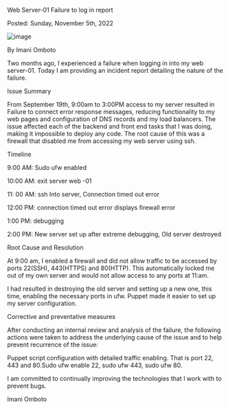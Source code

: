Web Server-01 Failure to log in report

Posted: Sunday, November 5th, 2022

![image](https://user-images.githubusercontent.com/100032916/200163368-f36c9f8f-823c-470a-b982-0435b7fd8239.png)


By Imani Omboto



Two months ago, I experienced a failure when logging in into my web server-01. Today I am providing an incident report detailing the nature of the failure.



Issue Summary

From  September 19th, 9:00am to 3:00PM  access to my server resulted in Failure to connect error response messages, reducing functionality to my web pages and configuration of DNS records and my load balancers. The issue affected each of the backend and front end tasks that I was doing, making it impossible to deploy any code. The root cause of this was a firewall that disabled me from accessing my web server using ssh.



Timeline

9:00 AM: Sudo ufw enabled

10:00 AM: exit server web -01

11: 00 AM: ssh Into server, Connection timed out error

12:00 PM: connection timed out error displays firewall error

1:00 PM: debugging

2:00 PM: New server set up after extreme debugging, Old server destroyed



Root Cause and Resolution

At 9:00 am, I enabled a firewall and did not allow traffic to be accessed by ports 22(SSH), 443(HTTPS) and 80(HTTP). This automatically locked me out of my own server and would not allow access to any ports at 11:am.

I had resulted in destroying the old server and setting up a new one, this time, enabling the necessary ports in ufw. Puppet made it easier to set up my server configuration.



Corrective and preventative measures

After conducting  an internal review and analysis of the failure, the following actions were taken to address the underlying cause of the issue and to help prevent recurrence of the issue:

Puppet script configuration with detailed traffic enabling. That is port 22, 443 and 80.Sudo ufw enable 22, sudo ufw 443, sudo ufw 80.



I am committed to continually improving the technologies that I work with to prevent bugs.



Imani Omboto
